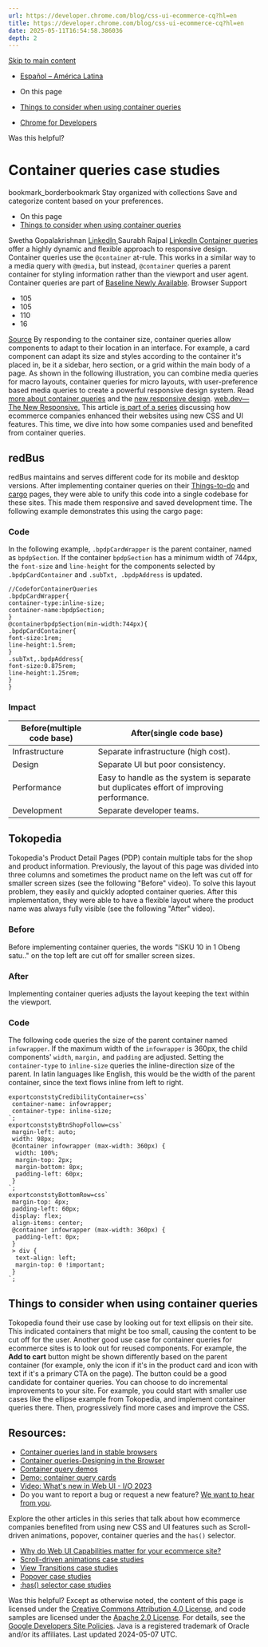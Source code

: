 ```yaml
---
url: https://developer.chrome.com/blog/css-ui-ecommerce-cq?hl=en
title: https://developer.chrome.com/blog/css-ui-ecommerce-cq?hl=en
date: 2025-05-11T16:54:58.386036
depth: 2
---
```


[ Skip to main content ](https://developer.chrome.com/blog/css-ui-ecommerce-cq?hl=en#main-content)
  * [Español – América Latina](https://developer.chrome.com/blog/css-ui-ecommerce-cq?hl=es-419)




  * On this page
  * [Things to consider when using container queries](https://developer.chrome.com/blog/css-ui-ecommerce-cq?hl=en#things_to_consider_when_using_container_queries)


  * [ Chrome for Developers ](https://developer.chrome.com/)


Was this helpful?
#  Container queries case studies 
bookmark_borderbookmark Stay organized with collections  Save and categorize content based on your preferences.
  * On this page
  * [Things to consider when using container queries](https://developer.chrome.com/blog/css-ui-ecommerce-cq?hl=en#things_to_consider_when_using_container_queries)


Swetha Gopalakrishnan 
[ LinkedIn ](https://www.linkedin.com/in/swetha-gopalakrishnan-5ba92936)
Saurabh Rajpal 
[ LinkedIn ](https://www.linkedin.com/in/imsaurabhrajpal)
[Container queries](https://developer.mozilla.org/docs/Web/CSS/CSS_containment/Container_queries) offer a highly dynamic and flexible approach to responsive design. Container queries use the `@container` at-rule. This works in a similar way to a media query with `@media`, but instead, `@container` queries a parent container for styling information rather than the viewport and user agent.
Container queries are part of [Baseline Newly Available](https://web.dev/baseline).
Browser Support
  * 105 
  * 105 
  * 110 
  * 16 


[Source](https://developer.mozilla.org/docs/Web/CSS/@container)
By responding to the container size, container queries allow components to adapt to their location in an interface. For example, a card component can adapt its size and styles according to the container it's placed in, be it a sidebar, hero section, or a grid within the main body of a page.
As shown in the following illustration, you can combine media queries for macro layouts, container queries for micro layouts, with user-preference based media queries to create a powerful responsive design system. Read [more about container queries](https://web.dev/blog/cq-stable) and the [new responsive design](https://web.dev/articles/new-responsive#conclusion).
[web.dev—The New Responsive.](https://web.dev/articles/new-responsive#conclusion)
This article [is part of a series](https://developer.chrome.com/blog/css-ui-ecommerce) discussing how ecommerce companies enhanced their websites using new CSS and UI features. This time, we dive into how some companies used and benefited from container queries.
## redBus
redBus maintains and serves different code for its mobile and desktop versions. After implementing container queries on their [Things-to-do](https://www.redbus.my/things-to-do/) and [cargo](https://www.redbus.pe/cargo) pages, they were able to unify this code into a single codebase for these sites. This made them responsive and saved development time. The following example demonstrates this using the cargo page:
### Code
In the following example, `.bpdpCardWrapper` is the parent container, named as `bpdpSection`.
If the container `bpdpSection` has a minimum width of 744px, the `font-size` and `line-height` for the components selected by `.bpdpCardContainer` and `.subTxt, .bpdpAddress` is updated.
```
//CodeforContainerQueries
.bpdpCardWrapper{
container-type:inline-size;
container-name:bpdpSection;
}
@containerbpdpSection(min-width:744px){
.bpdpCardContainer{
font-size:1rem;
line-height:1.5rem;
}
.subTxt,.bpdpAddress{
font-size:0.875rem;
line-height:1.25rem;
}
}

```

### Impact
**Before**(multiple code base) | **After**(single code base)  
---|---  
Infrastructure | Separate infrastructure (high cost). | Same infrastructure (reduced cost).  
Design | Separate UI but poor consistency. | Challenging to solve but possible.  
Performance | Easy to handle as the system is separate but duplicates effort of improving performance. | This is page and feature specific but redBus [PageSpeedInsights](https://pagespeed.web.dev/) score is above 80.  
Development | Separate developer teams. | 30% - 40% reduction in time.  
## Tokopedia
Tokopedia's Product Detail Pages (PDP) contain multiple tabs for the shop and product information. Previously, the layout of this page was divided into three columns and sometimes the product name on the left was cut off for smaller screen sizes (see the following "Before" video).
To solve this layout problem, they easily and quickly adopted container queries. After this implementation, they were able to have a flexible layout where the product name was always fully visible (see the following "After" video).
### Before
Before implementing container queries, the words "ISKU 10 in 1 Obeng satu.." on the top left are cut off for smaller screen sizes.
### After
Implementing container queries adjusts the layout keeping the text within the viewport.
### Code
The following code queries the size of the parent container named `infowrapper`. If the maximum width of the `infowrapper` is 360px, the child components' `width`, `margin,` and `padding` are adjusted.
Setting the `container-type` to `inline-size` queries the inline-direction size of the parent. In latin languages like English, this would be the width of the parent container, since the text flows inline from left to right.
```
exportconststyCredibilityContainer=css`
 container-name: infowrapper;
 container-type: inline-size;
`;
exportconststyBtnShopFollow=css`
 margin-left: auto;
 width: 98px;
 @container infowrapper (max-width: 360px) {
  width: 100%;
  margin-top: 2px;
  margin-bottom: 8px;
  padding-left: 60px;
 }
`;
exportconststyBottomRow=css`
 margin-top: 4px;
 padding-left: 60px;
 display: flex;
 align-items: center;
 @container infowrapper (max-width: 360px) {
  padding-left: 0px;
 }
 > div {
  text-align: left;
  margin-top: 0 !important;
 }
`;

```

## Things to consider when using container queries
Tokopedia found their use case by looking out for text ellipsis on their site. This indicated containers that might be too small, causing the content to be cut off for the user.
Another good use case for container queries for ecommerce sites is to look out for reused components. For example, the **Add to cart** button might be shown differently based on the parent container (for example, only the icon if it's in the product card and icon with text if it's a primary CTA on the page). The button could be a good candidate for container queries.
You can choose to do incremental improvements to your site. For example, you could start with smaller use cases like the ellipse example from Tokopedia, and implement container queries there. Then, progressively find more cases and improve the CSS.
## Resources:
  * [Container queries land in stable browsers](https://web.dev/blog/cq-stable)
  * [Container queries-Designing in the Browser](https://web.dev/shows/designing-in-the-browser/gCNMyYr7F6w/)
  * [Container query demos](https://codepen.io/collection/rxLQrE?cursor=eyJwYWdlIjoxfQ==)
  * [Demo: container query cards](https://web.dev/patterns/layout/container-query-card)
  * [Video: What's new in Web UI - I/O 2023](https://youtu.be/buChHSdsF9A?si=isnXkJrdtJXjRkkJ&t=75)
  * Do you want to report a bug or request a new feature? [We want to hear from you](https://issues.chromium.org/issues/new?component=1456329&template=0).


Explore the other articles in this series that talk about how ecommerce companies benefited from using new CSS and UI features such as Scroll-driven animations, popover, container queries and the `has()` selector.
  * [Why do Web UI Capabilities matter for your ecommerce site?](https://developer.chrome.com/blog/css-ui-ecommerce)
  * [Scroll-driven animations case studies](https://developer.chrome.com/blog/css-ui-ecommerce-sda)
  * [View Transitions case studies](https://developer.chrome.com/blog/css-ui-ecommerce-vt)
  * [Popover case studies](https://developer.chrome.com/blog/css-ui-ecommerce-popover)
  * [:has() selector case studies](https://developer.chrome.com/blog/css-ui-ecommerce-has)


Was this helpful?
Except as otherwise noted, the content of this page is licensed under the [Creative Commons Attribution 4.0 License](https://creativecommons.org/licenses/by/4.0/), and code samples are licensed under the [Apache 2.0 License](https://www.apache.org/licenses/LICENSE-2.0). For details, see the [Google Developers Site Policies](https://developers.google.com/site-policies). Java is a registered trademark of Oracle and/or its affiliates.
Last updated 2024-05-07 UTC.

